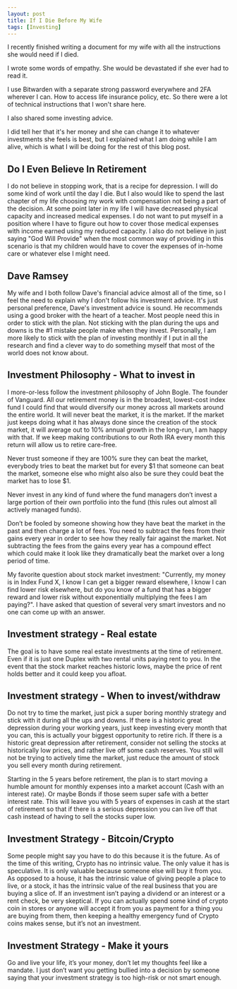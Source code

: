 ```yaml
---
layout: post
title: If I Die Before My Wife
tags: [Investing]
---
```


I recently finished writing a document for my wife with all the instructions she would need if I died.

I wrote some words of empathy. She would be devastated if she ever had to read it.

I use Bitwarden with a separate strong password everywhere and 2FA wherever I can. How to access life insurance policy, etc. So there were a lot of technical instructions that I won't share here.

I also shared some investing advice.

I did tell her that it's her money and she can change it to whatever investments she feels is best, but I explained what I am doing while I am alive, which is what I will be doing for the rest of this blog post.

## Do I Even Believe In Retirement

I do not believe in stopping work, that is a recipe for depression. I will do some kind of work until the day I die. But I also would like to spend the last chapter of my life choosing my work with compensation not being a part of the decision. At some point later in my life I will have decreased physical capacity and increased medical expenses. I do not want to put myself in a position where I have to figure out how to cover those medical expenses with income earned using my reduced capacity. I also do not believe in just saying "God Will Provide" when the most common way of providing in this scenario is that my children would have to cover the expenses of in-home care or whatever else I might need.

## Dave Ramsey

My wife and I both follow Dave's financial advice almost all of the time, so I feel the need to explain why I don't follow his investment advice. It's just personal preference, Dave's investment advice is sound. He recommends using a good broker with the heart of a teacher. Most people need this in order to stick with the plan. Not sticking with the plan during the ups and downs is the #1 mistake people make when they invest. Personally, I am more likely to stick with the plan of investing monthly if I put in all the research and find a clever way to do something myself that most of the world does not know about.

## Investment Philosophy - What to invest in

I more-or-less follow the investment philosophy of John Bogle. The founder of Vanguard. All our retirement money is in the broadest, lowest-cost index fund I could find that would diversify our money across all markets around the entire world. It will never beat the market, it is the market. If the market just keeps doing what it has always done since the creation of the stock market, it will average out to 10% annual growth in the long-run, I am happy with that. If we keep making contributions to our Roth IRA every month this return will allow us to retire care-free.

Never trust someone if they are 100% sure they can beat the market, everybody tries to beat the market but for every $1 that someone can beat the market, someone else who might also also be sure they could beat the market has to lose $1.

Never invest in any kind of fund where the fund managers don’t invest a large portion of their own portfolio into the fund (this rules out almost all actively managed funds).

Don’t be fooled by someone showing how they have beat the market in the past and then charge a lot of fees. You need to subtract the fees from their gains every year in order to see how they really fair against the market. Not subtracting the fees from the gains every year has a compound effect which could make it look like they dramatically beat the market over a long period of time.

My favorite question about stock market investment: "Currently, my money is in Index Fund X, I know I can get a bigger reward elsewhere, I know I can find lower risk elsewhere, but do you know of a fund that has a bigger reward and lower risk without exponentially multiplying the fees I am paying?". I have asked that question of several very smart investors and no one can come up with an answer.

## Investment strategy - Real estate

The goal is to have some real estate investments at the time of retirement. Even if it is just one Duplex with two rental units paying rent to you. In the event that the stock market reaches historic lows, maybe the price of rent holds better and it could keep you afloat.

## Investment strategy - When to invest/withdraw

Do not try to time the market, just pick a super boring monthly strategy and stick with it during all the ups and downs. If there is a historic great depression during your working years, just keep investing every month that you can, this is actually your biggest opportunity to retire rich. If there is a historic great depression after retirement, consider not selling the stocks at historically low prices, and rather live off some cash reserves. You still will not be trying to actively time the market, just reduce the amount of stock you sell every month during retirement.

Starting in the 5 years before retirement, the plan is to start moving a humble amount for monthly expenses into a market account (Cash with an interest rate). Or maybe Bonds if those seem super safe with a better interest rate. This will leave you with 5 years of expenses in cash at the start of retirement so that if there is a serious depression you can live off that cash instead of having to sell the stocks super low.

## Investment Strategy - Bitcoin/Crypto

Some people might say you have to do this because it is the future. As of the time of this writing, Crypto has no intrinsic value. The only value it has is speculative. It is only valuable because someone else will buy it from you. As opposed to a house, it has the intrinsic value of giving people a place to live, or a stock, it has the intrinsic value of the real business that you are buying a slice of. If an investment isn’t paying a dividend or an interest or a rent check, be very skeptical. If you can actually spend some kind of crypto coin in stores or anyone will accept it from you as payment for a thing you are buying from them, then keeping a healthy emergency fund of Crypto coins makes sense, but it’s not an investment.

## Investment Strategy - Make it yours

Go and live your life, it’s your money, don’t let my thoughts feel like a mandate. I just don’t want you getting bullied into a decision by someone saying that your investment strategy is too high-risk or not smart enough.
